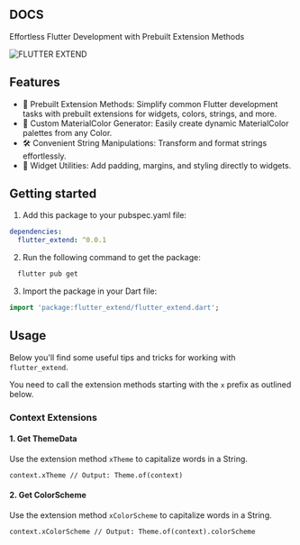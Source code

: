 <!--
This README describes the package. If you publish this package to pub.dev,
this README's contents appear on the landing page for your package.

For information about how to write a good package README, see the guide for
[writing package pages](https://dart.dev/guides/libraries/writing-package-pages).

For general information about developing packages, see the Dart guide for
[creating packages](https://dart.dev/guides/libraries/create-library-packages)
and the Flutter guide for
[developing packages and plugins](https://flutter.dev/developing-packages).
-->

## DOCS
Effortless Flutter Development with Prebuilt Extension Methods

![FLUTTER EXTEND](https://github.com/user-attachments/assets/b3a4d7ae-e1b6-4f3d-b485-857567a2cc2b)

## Features

* 🚀 Prebuilt Extension Methods: Simplify common Flutter development tasks with prebuilt extensions for widgets, colors, strings, and more.
* 🎨 Custom MaterialColor Generator: Easily create dynamic MaterialColor palettes from any Color.
* 🛠 Convenient String Manipulations: Transform and format strings effortlessly.
* 📏 Widget Utilities: Add padding, margins, and styling directly to widgets.


## Getting started

1. Add this package to your pubspec.yaml file:
```yaml
dependencies:
  flutter_extend: ^0.0.1
```
2. Run the following command to get the package:
```bash
  flutter pub get
```

3. Import the package in your Dart file:
```dart
import 'package:flutter_extend/flutter_extend.dart';
```

## Usage

Below you'll find some useful tips and tricks for working with `flutter_extend`.

You need to call the extension methods starting with the `x` prefix as outlined below.

### Context Extensions
#### 1. Get ThemeData
Use the extension method `xTheme` to capitalize words in a String.

```
context.xTheme // Output: Theme.of(context)
```

#### 2. Get ColorScheme
Use the extension method `xColorScheme` to capitalize words in a String.

```
context.xColorScheme // Output: Theme.of(context).colorScheme
```

[//]: # (### String Extensions)

[//]: # (#### 1. Capitalize)

[//]: # (Use the extension method `szCapitalize` to capitalize words in a String.)

[//]: # ()
[//]: # (```)

[//]: # (String text = "hello world";)

[//]: # (print&#40;text.xCapitalize&#40;&#41;&#41;; // Output: Hello World)

[//]: # (```)

